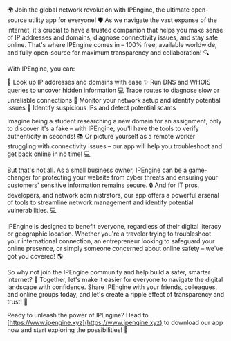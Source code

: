 🌍 Join the global network revolution with IPEngine, the ultimate open-source utility app for everyone! 🛡️ As we navigate the vast expanse of the internet, it's crucial to have a trusted companion that helps you make sense of IP addresses and domains, diagnose connectivity issues, and stay safe online. That's where IPEngine comes in – 100% free, available worldwide, and fully open-source for maximum transparency and collaboration! 🔍

With IPEngine, you can:

📡 Look up IP addresses and domains with ease
✨ Run DNS and WHOIS queries to uncover hidden information
💻 Trace routes to diagnose slow or unreliable connections
💪 Monitor your network setup and identify potential issues
🔮 Identify suspicious IPs and detect potential scams

Imagine being a student researching a new domain for an assignment, only to discover it's a fake – with IPEngine, you'll have the tools to verify authenticity in seconds! 📚 Or picture yourself as a remote worker struggling with connectivity issues – our app will help you troubleshoot and get back online in no time! 💻

But that's not all. As a small business owner, IPEngine can be a game-changer for protecting your website from cyber threats and ensuring your customers' sensitive information remains secure. 🔒 And for IT pros, developers, and network administrators, our app offers a powerful arsenal of tools to streamline network management and identify potential vulnerabilities. 💻

IPEngine is designed to benefit everyone, regardless of their digital literacy or geographic location. Whether you're a traveler trying to troubleshoot your international connection, an entrepreneur looking to safeguard your online presence, or simply someone concerned about online safety – we've got you covered! 🌎

So why not join the IPEngine community and help build a safer, smarter internet? 💪 Together, let's make it easier for everyone to navigate the digital landscape with confidence. Share IPEngine with your friends, colleagues, and online groups today, and let's create a ripple effect of transparency and trust! 🌊

Ready to unleash the power of IPEngine? Head to [https://www.ipengine.xyz](https://www.ipengine.xyz) to download our app now and start exploring the possibilities! 🔗